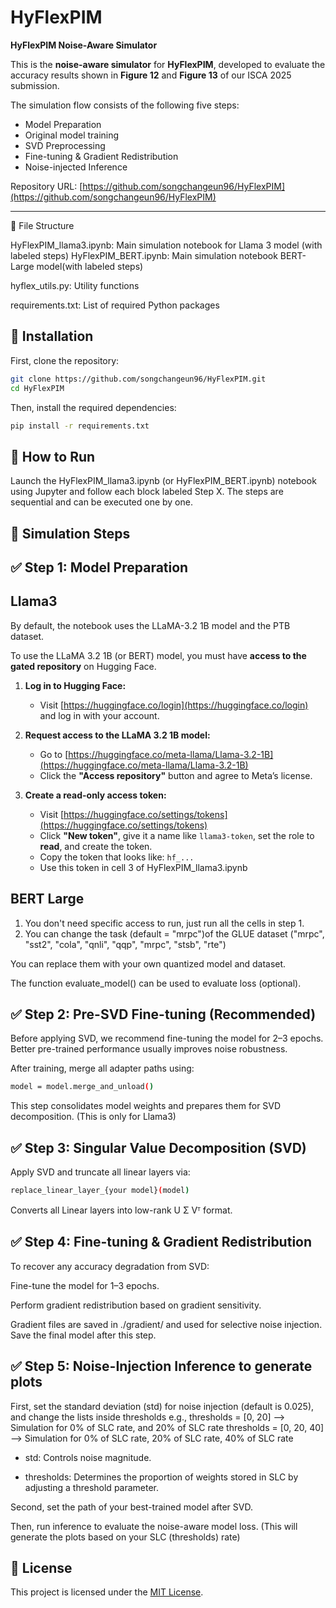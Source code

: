 # HyFlexPIM  
**HyFlexPIM Noise-Aware Simulator**

This is the **noise-aware simulator** for **HyFlexPIM**, developed to evaluate the accuracy results shown in **Figure 12** and **Figure 13** of our ISCA 2025 submission.

The simulation flow consists of the following five steps:
- Model Preparation
- Original model training 
- SVD Preprocessing   
- Fine-tuning & Gradient Redistribution  
- Noise-injected Inference

Repository URL: [https://github.com/songchangeun96/HyFlexPIM](https://github.com/songchangeun96/HyFlexPIM)

---

📁 File Structure

HyFlexPIM_llama3.ipynb: Main simulation notebook for Llama 3 model (with labeled steps)
HyFlexPIM_BERT.ipynb: Main simulation notebook BERT-Large model(with labeled steps)

hyflex_utils.py: Utility functions

requirements.txt: List of required Python packages

## 🔧 Installation

First, clone the repository:

```bash
git clone https://github.com/songchangeun96/HyFlexPIM.git
cd HyFlexPIM
```


Then, install the required dependencies:

```bash
pip install -r requirements.txt
```

## 🚀 How to Run
Launch the HyFlexPIM_llama3.ipynb (or HyFlexPIM_BERT.ipynb) notebook using Jupyter and follow each block labeled Step X.
The steps are sequential and can be executed one by one.

## 🧪 Simulation Steps 

## ✅ Step 1: Model Preparation 

## Llama3

By default, the notebook uses the LLaMA-3.2 1B model and the PTB dataset.

To use the LLaMA 3.2 1B (or BERT) model, you must have **access to the gated repository** on Hugging Face.

1. **Log in to Hugging Face:**
   - Visit [https://huggingface.co/login](https://huggingface.co/login) and log in with your account.

2. **Request access to the LLaMA 3.2 1B model:**
   - Go to [https://huggingface.co/meta-llama/Llama-3.2-1B](https://huggingface.co/meta-llama/Llama-3.2-1B)
   - Click the **"Access repository"** button and agree to Meta’s license.

3. **Create a read-only access token:**
   - Visit [https://huggingface.co/settings/tokens](https://huggingface.co/settings/tokens)
   - Click **"New token"**, give it a name like `llama3-token`, set the role to **read**, and create the token.
   - Copy the token that looks like: `hf_...`
   - Use this token in cell 3 of HyFlexPIM_llama3.ipynb
  
## BERT Large

1. You don't need specific access to run, just run all the cells in step 1.
2. You can change the task (default = "mrpc")of the GLUE dataset ("mrpc", "sst2", "cola", "qnli", "qqp", "mrpc", "stsb", "rte")

You can replace them with your own quantized model and dataset.

The function evaluate_model() can be used to evaluate loss (optional).

## ✅ Step 2: Pre-SVD Fine-tuning (Recommended)
Before applying SVD, we recommend fine-tuning the model for 2–3 epochs.
Better pre-trained performance usually improves noise robustness.

After training, merge all adapter paths using:
```bash
model = model.merge_and_unload()
```
This step consolidates model weights and prepares them for SVD decomposition. (This is only for Llama3)

## ✅ Step 3: Singular Value Decomposition (SVD)
Apply SVD and truncate all linear layers via:

```bash
replace_linear_layer_{your model}(model)
```
Converts all Linear layers into low-rank U Σ Vᵀ format.

## ✅ Step 4: Fine-tuning & Gradient Redistribution
To recover any accuracy degradation from SVD:

Fine-tune the model for 1–3 epochs.

Perform gradient redistribution based on gradient sensitivity.

Gradient files are saved in ./gradient/ and used for selective noise injection.
Save the final model after this step.

## ✅ Step 5: Noise-Injection Inference to generate plots
First, set the standard deviation (std) for noise injection (default is 0.025), and change the lists inside thresholds
e.g., thresholds = [0, 20] --> Simulation for 0% of SLC rate, and 20% of SLC rate
      thresholds = [0, 20, 40] --> Simulation for 0% of SLC rate, 20% of SLC rate, 40% of SLC rate

   - std: Controls noise magnitude.

   - thresholds: Determines the proportion of weights stored in SLC by adjusting a threshold parameter.



Second, set the path of your best-trained model after SVD.

Then, run inference to evaluate the noise-aware model loss. (This will generate the plots based on your SLC (thresholds) rate)






## 📝 License
This project is licensed under the [MIT License](./LICENSE).


